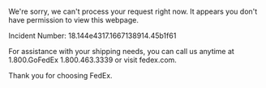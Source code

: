 	


 	

We're sorry, we can't process your request right now. It appears you don't have permission to view this webpage.


Incident Number: 18.144e4317.1667138914.45b1f61





For assistance with your shipping needs, you can call us anytime at 1.800.GoFedEx 1.800.463.3339 or visit fedex.com.




Thank you for choosing FedEx.